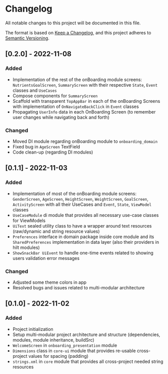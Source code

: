 # Changelog

All notable changes to this project will be documented in this file.

The format is based on [Keep a Changelog](https://keepachangelog.com/en/1.0.0/),
and this project adheres to [Semantic Versioning](https://semver.org/spec/v2.0.0.html).

## [0.2.0] - 2022-11-08

### Added
* Implementation of the rest of the onBoarding module screens: `NutrientsGoalScreen`, `SummaryScreen` with their respective `State`, `Event` classes and `UseCases`
* Compose components for `SummaryScreen`
* Scaffold with transparent `TopAppBar` in each of the onBoarding Screens with implementation of `OnNavigateBackClick` in `Event` classes
* Propagating `UserInfo` data in each OnBoarding Screen (to remember user changes while navigating back and forth)

### Changed
* Moved DI module regarding onBoarding module to `onboarding_domain`
* Fixed bug in `AgeScreen` TextField
* Code clean-up (regarding DI modules)

## [0.1.1] - 2022-11-03

### Added
* Implementation of most of the onBoarding module screens: `GenderScreen`, `AgeScreen`, `HeightScreen`, `WeightScreen`, `GoalScreen`, `ActivityScreen` with all their UseCases and `Event`, `State`, `ViewModel` classes
* `UseCaseModule` di module that provides all necessary use-case classes for ViewModels
* `UiText` sealed utility class to have a wrapper around text resources (raw/dynamic and string resource values)
* `Preferences` interface in domain package inside core module and its `SharedPreferences` implementation in data layer (also their providers in hilt modules)
* `ShowSnackBar UiEvent` to handle one-time events related to showing users validation error messages

### Changed
* Adjusted some theme colors in app
* Resolved bugs and issues related to multi-modular architecture

## [0.1.0] - 2022-11-02

### Added
* Project initialization
* Setup multi-modular project architecture and structure (dependencies, modules, module inheritance, buildSrc)
* `WelcomeScreen` in `onboarding_presentation` module
* `Dimensions` class in `core-ui` module that provides re-usable cross-project values for spacing (padding)
* `strings.xml` in `core` module that provides all cross-project needed string resources 
